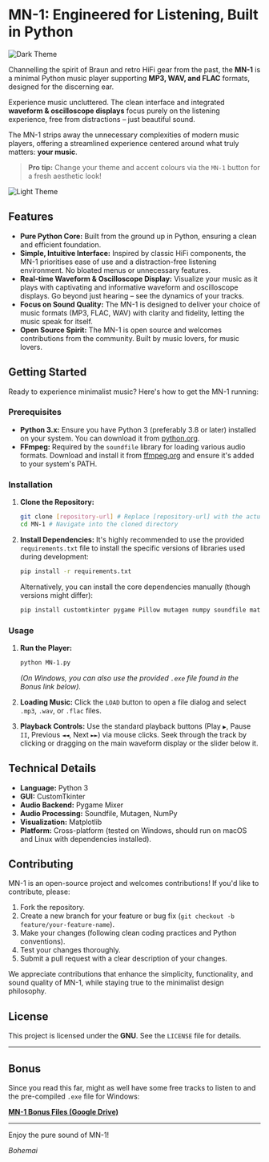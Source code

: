 # MN-1: Engineered for Listening, Built in Python

![Dark Theme ](https://github.com/user-attachments/assets/77bcd1d6-5090-4e3e-9aae-e1541daa17a9)


Channelling the spirit of Braun and retro HiFi gear from the past, the **MN-1** is a minimal Python music player supporting **MP3, WAV, and FLAC** formats, designed for the discerning ear.

Experience music uncluttered. The clean interface and integrated **waveform & oscilloscope displays** focus purely on the listening experience, free from distractions – just beautiful sound.

The MN-1 strips away the unnecessary complexities of modern music players, offering a streamlined experience centered around what truly matters: **your music**.

> **Pro tip:** Change your theme and accent colours via the `MN-1` button for a fresh aesthetic look!
> 

![Light Theme ](https://github.com/user-attachments/assets/c7271f49-2c7f-47dc-9bc6-1b997efe5e7e)


## Features

*   **Pure Python Core:** Built from the ground up in Python, ensuring a clean and efficient foundation.
*   **Simple, Intuitive Interface:** Inspired by classic HiFi components, the MN-1 prioritises ease of use and a distraction-free listening environment. No bloated menus or unnecessary features.
*   **Real-time Waveform & Oscilloscope Display:** Visualize your music as it plays with captivating and informative waveform and oscilloscope displays. Go beyond just hearing – see the dynamics of your tracks.
*   **Focus on Sound Quality:** The MN-1 is designed to deliver your choice of music formats (MP3, FLAC, WAV) with clarity and fidelity, letting the music speak for itself.
*   **Open Source Spirit:** The MN-1 is open source and welcomes contributions from the community. Built by music lovers, for music lovers.

## Getting Started

Ready to experience minimalist music? Here's how to get the MN-1 running:

### Prerequisites

*   **Python 3.x:** Ensure you have Python 3 (preferably 3.8 or later) installed on your system. You can download it from [python.org](https://www.python.org/).
*   **FFmpeg:** Required by the `soundfile` library for loading various audio formats. Download and install it from [ffmpeg.org](https://ffmpeg.org/) and ensure it's added to your system's PATH.

### Installation

1.  **Clone the Repository:**
    ```bash
    git clone [repository-url] # Replace [repository-url] with the actual GitHub repository URL
    cd MN-1 # Navigate into the cloned directory
    ```

2.  **Install Dependencies:**
    It's highly recommended to use the provided `requirements.txt` file to install the specific versions of libraries used during development:
    ```bash
    pip install -r requirements.txt
    ```
    Alternatively, you can install the core dependencies manually (though versions might differ):
    ```bash
    pip install customtkinter pygame Pillow mutagen numpy soundfile matplotlib
    ```

### Usage

1.  **Run the Player:**
    ```bash
    python MN-1.py
    ```
    *(On Windows, you can also use the provided `.exe` file found in the Bonus link below).*

2.  **Loading Music:** Click the `LOAD` button to open a file dialog and select `.mp3`, `.wav`, or `.flac` files.
3.  **Playback Controls:** Use the standard playback buttons (Play `▶`, Pause `II`, Previous `◄◄`, Next `►►`) via mouse clicks. Seek through the track by clicking or dragging on the main waveform display or the slider below it.

## Technical Details

*   **Language:** Python 3
*   **GUI:** CustomTkinter
*   **Audio Backend:** Pygame Mixer
*   **Audio Processing:** Soundfile, Mutagen, NumPy
*   **Visualization:** Matplotlib
*   **Platform:** Cross-platform (tested on Windows, should run on macOS and Linux with dependencies installed).

## Contributing

MN-1 is an open-source project and welcomes contributions! If you'd like to contribute, please:

1.  Fork the repository.
2.  Create a new branch for your feature or bug fix (`git checkout -b feature/your-feature-name`).
3.  Make your changes (following clean coding practices and Python conventions).
4.  Test your changes thoroughly.
5.  Submit a pull request with a clear description of your changes.

We appreciate contributions that enhance the simplicity, functionality, and sound quality of MN-1, while staying true to the minimalist design philosophy.

## License

This project is licensed under the **GNU**. See the `LICENSE` file for details.

---

## Bonus

Since you read this far, might as well have some free tracks to listen to and the pre-compiled `.exe` file for Windows:

[**MN-1 Bonus Files (Google Drive)**](https://drive.google.com/drive/folders/1dzLRZiWVLEaIj0fswMHnzd7bWKeOt3cc?usp=sharing)

---

Enjoy the pure sound of MN-1!

*Bohemai*


